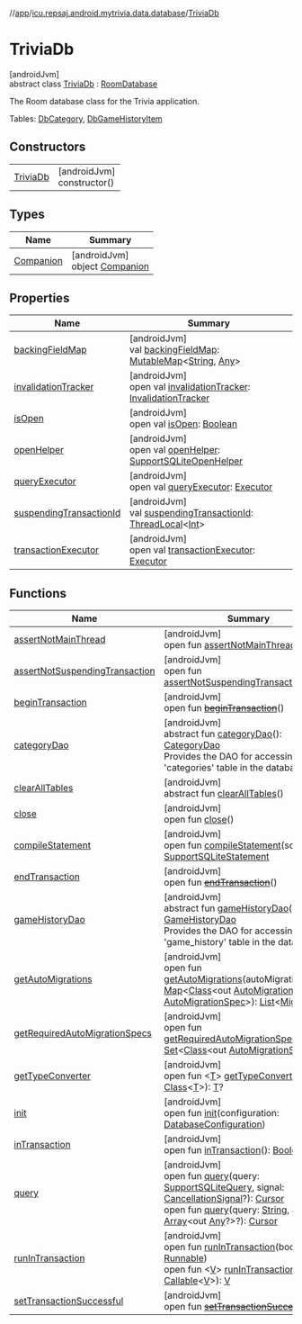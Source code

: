 //[app](../../../index.md)/[icu.repsaj.android.mytrivia.data.database](../index.md)/[TriviaDb](index.md)

# TriviaDb

[androidJvm]\
abstract
class [TriviaDb](index.md) : [RoomDatabase](https://developer.android.com/reference/kotlin/androidx/room/RoomDatabase.html)

The Room database class for the Trivia application.

Tables: [DbCategory](../../icu.repsaj.android.mytrivia.data.database.entities/-db-category/index.md), [DbGameHistoryItem](../../icu.repsaj.android.mytrivia.data.database.entities/-db-game-history-item/index.md)

## Constructors

|                           |                               |
|---------------------------|-------------------------------|
| [TriviaDb](-trivia-db.md) | [androidJvm]<br>constructor() |

## Types

| Name                             | Summary                                                 |
|----------------------------------|---------------------------------------------------------|
| [Companion](-companion/index.md) | [androidJvm]<br>object [Companion](-companion/index.md) |

## Properties

| Name                                                                     | Summary                                                                                                                                                                                                                                                                                                                                                        |
|--------------------------------------------------------------------------|----------------------------------------------------------------------------------------------------------------------------------------------------------------------------------------------------------------------------------------------------------------------------------------------------------------------------------------------------------------|
| [backingFieldMap](index.md#155738858%2FProperties%2F-912451524)          | [androidJvm]<br>val [backingFieldMap](index.md#155738858%2FProperties%2F-912451524): [MutableMap](https://kotlinlang.org/api/latest/jvm/stdlib/kotlin.collections/-mutable-map/index.html)&lt;[String](https://kotlinlang.org/api/latest/jvm/stdlib/kotlin/-string/index.html), [Any](https://kotlinlang.org/api/latest/jvm/stdlib/kotlin/-any/index.html)&gt; |
| [invalidationTracker](index.md#-990093491%2FProperties%2F-912451524)     | [androidJvm]<br>open val [invalidationTracker](index.md#-990093491%2FProperties%2F-912451524): [InvalidationTracker](https://developer.android.com/reference/kotlin/androidx/room/InvalidationTracker.html)                                                                                                                                                    |
| [isOpen](index.md#-277138657%2FProperties%2F-912451524)                  | [androidJvm]<br>open val [isOpen](index.md#-277138657%2FProperties%2F-912451524): [Boolean](https://kotlinlang.org/api/latest/jvm/stdlib/kotlin/-boolean/index.html)                                                                                                                                                                                           |
| [openHelper](index.md#-1864821605%2FProperties%2F-912451524)             | [androidJvm]<br>open val [openHelper](index.md#-1864821605%2FProperties%2F-912451524): [SupportSQLiteOpenHelper](https://developer.android.com/reference/kotlin/androidx/sqlite/db/SupportSQLiteOpenHelper.html)                                                                                                                                               |
| [queryExecutor](index.md#-177284564%2FProperties%2F-912451524)           | [androidJvm]<br>open val [queryExecutor](index.md#-177284564%2FProperties%2F-912451524): [Executor](https://developer.android.com/reference/kotlin/java/util/concurrent/Executor.html)                                                                                                                                                                         |
| [suspendingTransactionId](index.md#1027959380%2FProperties%2F-912451524) | [androidJvm]<br>val [suspendingTransactionId](index.md#1027959380%2FProperties%2F-912451524): [ThreadLocal](https://developer.android.com/reference/kotlin/java/lang/ThreadLocal.html)&lt;[Int](https://kotlinlang.org/api/latest/jvm/stdlib/kotlin/-int/index.html)&gt;                                                                                       |
| [transactionExecutor](index.md#722320214%2FProperties%2F-912451524)      | [androidJvm]<br>open val [transactionExecutor](index.md#722320214%2FProperties%2F-912451524): [Executor](https://developer.android.com/reference/kotlin/java/util/concurrent/Executor.html)                                                                                                                                                                    |

## Functions

| Name                                                                           | Summary                                                                                                                                                                                                                                                                                                                                                                                                                                                                                                                                                                                                                                                                                                                                                                                                                                         |
|--------------------------------------------------------------------------------|-------------------------------------------------------------------------------------------------------------------------------------------------------------------------------------------------------------------------------------------------------------------------------------------------------------------------------------------------------------------------------------------------------------------------------------------------------------------------------------------------------------------------------------------------------------------------------------------------------------------------------------------------------------------------------------------------------------------------------------------------------------------------------------------------------------------------------------------------|
| [assertNotMainThread](index.md#-917214377%2FFunctions%2F-912451524)            | [androidJvm]<br>open fun [assertNotMainThread](index.md#-917214377%2FFunctions%2F-912451524)()                                                                                                                                                                                                                                                                                                                                                                                                                                                                                                                                                                                                                                                                                                                                                  |
| [assertNotSuspendingTransaction](index.md#1166251624%2FFunctions%2F-912451524) | [androidJvm]<br>open fun [assertNotSuspendingTransaction](index.md#1166251624%2FFunctions%2F-912451524)()                                                                                                                                                                                                                                                                                                                                                                                                                                                                                                                                                                                                                                                                                                                                       |
| [beginTransaction](index.md#1020009182%2FFunctions%2F-912451524)               | [androidJvm]<br>open fun [~~beginTransaction~~](index.md#1020009182%2FFunctions%2F-912451524)()                                                                                                                                                                                                                                                                                                                                                                                                                                                                                                                                                                                                                                                                                                                                                 |
| [categoryDao](category-dao.md)                                                 | [androidJvm]<br>abstract fun [categoryDao](category-dao.md)(): [CategoryDao](../-category-dao/index.md)<br>Provides the DAO for accessing the 'categories' table in the database.                                                                                                                                                                                                                                                                                                                                                                                                                                                                                                                                                                                                                                                               |
| [clearAllTables](index.md#404244410%2FFunctions%2F-912451524)                  | [androidJvm]<br>abstract fun [clearAllTables](index.md#404244410%2FFunctions%2F-912451524)()                                                                                                                                                                                                                                                                                                                                                                                                                                                                                                                                                                                                                                                                                                                                                    |
| [close](index.md#1674273423%2FFunctions%2F-912451524)                          | [androidJvm]<br>open fun [close](index.md#1674273423%2FFunctions%2F-912451524)()                                                                                                                                                                                                                                                                                                                                                                                                                                                                                                                                                                                                                                                                                                                                                                |
| [compileStatement](index.md#162913197%2FFunctions%2F-912451524)                | [androidJvm]<br>open fun [compileStatement](index.md#162913197%2FFunctions%2F-912451524)(sql: [String](https://kotlinlang.org/api/latest/jvm/stdlib/kotlin/-string/index.html)): [SupportSQLiteStatement](https://developer.android.com/reference/kotlin/androidx/sqlite/db/SupportSQLiteStatement.html)                                                                                                                                                                                                                                                                                                                                                                                                                                                                                                                                        |
| [endTransaction](index.md#622722960%2FFunctions%2F-912451524)                  | [androidJvm]<br>open fun [~~endTransaction~~](index.md#622722960%2FFunctions%2F-912451524)()                                                                                                                                                                                                                                                                                                                                                                                                                                                                                                                                                                                                                                                                                                                                                    |
| [gameHistoryDao](game-history-dao.md)                                          | [androidJvm]<br>abstract fun [gameHistoryDao](game-history-dao.md)(): [GameHistoryDao](../-game-history-dao/index.md)<br>Provides the DAO for accessing the 'game_history' table in the database.                                                                                                                                                                                                                                                                                                                                                                                                                                                                                                                                                                                                                                               |
| [getAutoMigrations](index.md#178130989%2FFunctions%2F-912451524)               | [androidJvm]<br>open fun [getAutoMigrations](index.md#178130989%2FFunctions%2F-912451524)(autoMigrationSpecs: [Map](https://kotlinlang.org/api/latest/jvm/stdlib/kotlin.collections/-map/index.html)&lt;[Class](https://developer.android.com/reference/kotlin/java/lang/Class.html)&lt;out [AutoMigrationSpec](https://developer.android.com/reference/kotlin/androidx/room/migration/AutoMigrationSpec.html)&gt;, [AutoMigrationSpec](https://developer.android.com/reference/kotlin/androidx/room/migration/AutoMigrationSpec.html)&gt;): [List](https://kotlinlang.org/api/latest/jvm/stdlib/kotlin.collections/-list/index.html)&lt;[Migration](https://developer.android.com/reference/kotlin/androidx/room/migration/Migration.html)&gt;                                                                                                 |
| [getRequiredAutoMigrationSpecs](index.md#1623281881%2FFunctions%2F-912451524)  | [androidJvm]<br>open fun [getRequiredAutoMigrationSpecs](index.md#1623281881%2FFunctions%2F-912451524)(): [Set](https://kotlinlang.org/api/latest/jvm/stdlib/kotlin.collections/-set/index.html)&lt;[Class](https://developer.android.com/reference/kotlin/java/lang/Class.html)&lt;out [AutoMigrationSpec](https://developer.android.com/reference/kotlin/androidx/room/migration/AutoMigrationSpec.html)&gt;&gt;                                                                                                                                                                                                                                                                                                                                                                                                                              |
| [getTypeConverter](index.md#-194849133%2FFunctions%2F-912451524)               | [androidJvm]<br>open fun &lt;[T](index.md#-194849133%2FFunctions%2F-912451524)&gt; [getTypeConverter](index.md#-194849133%2FFunctions%2F-912451524)(klass: [Class](https://developer.android.com/reference/kotlin/java/lang/Class.html)&lt;[T](index.md#-194849133%2FFunctions%2F-912451524)&gt;): [T](index.md#-194849133%2FFunctions%2F-912451524)?                                                                                                                                                                                                                                                                                                                                                                                                                                                                                           |
| [init](index.md#1039887154%2FFunctions%2F-912451524)                           | [androidJvm]<br>open fun [init](index.md#1039887154%2FFunctions%2F-912451524)(configuration: [DatabaseConfiguration](https://developer.android.com/reference/kotlin/androidx/room/DatabaseConfiguration.html))                                                                                                                                                                                                                                                                                                                                                                                                                                                                                                                                                                                                                                  |
| [inTransaction](index.md#-1889647314%2FFunctions%2F-912451524)                 | [androidJvm]<br>open fun [inTransaction](index.md#-1889647314%2FFunctions%2F-912451524)(): [Boolean](https://kotlinlang.org/api/latest/jvm/stdlib/kotlin/-boolean/index.html)                                                                                                                                                                                                                                                                                                                                                                                                                                                                                                                                                                                                                                                                   |
| [query](index.md#604106995%2FFunctions%2F-912451524)                           | [androidJvm]<br>open fun [query](index.md#604106995%2FFunctions%2F-912451524)(query: [SupportSQLiteQuery](https://developer.android.com/reference/kotlin/androidx/sqlite/db/SupportSQLiteQuery.html), signal: [CancellationSignal](https://developer.android.com/reference/kotlin/android/os/CancellationSignal.html)?): [Cursor](https://developer.android.com/reference/kotlin/android/database/Cursor.html)<br>open fun [query](index.md#-1376474873%2FFunctions%2F-912451524)(query: [String](https://kotlinlang.org/api/latest/jvm/stdlib/kotlin/-string/index.html), args: [Array](https://kotlinlang.org/api/latest/jvm/stdlib/kotlin/-array/index.html)&lt;out [Any](https://kotlinlang.org/api/latest/jvm/stdlib/kotlin/-any/index.html)?&gt;?): [Cursor](https://developer.android.com/reference/kotlin/android/database/Cursor.html) |
| [runInTransaction](index.md#1063989044%2FFunctions%2F-912451524)               | [androidJvm]<br>open fun [runInTransaction](index.md#1063989044%2FFunctions%2F-912451524)(body: [Runnable](https://developer.android.com/reference/kotlin/java/lang/Runnable.html))<br>open fun &lt;[V](index.md#-1842697888%2FFunctions%2F-912451524)&gt; [runInTransaction](index.md#-1842697888%2FFunctions%2F-912451524)(body: [Callable](https://developer.android.com/reference/kotlin/java/util/concurrent/Callable.html)&lt;[V](index.md#-1842697888%2FFunctions%2F-912451524)&gt;): [V](index.md#-1842697888%2FFunctions%2F-912451524)                                                                                                                                                                                                                                                                                                 |
| [setTransactionSuccessful](index.md#954356125%2FFunctions%2F-912451524)        | [androidJvm]<br>open fun [~~setTransactionSuccessful~~](index.md#954356125%2FFunctions%2F-912451524)()                                                                                                                                                                                                                                                                                                                                                                                                                                                                                                                                                                                                                                                                                                                                          |
